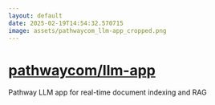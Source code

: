 ```yaml
---
layout: default
date: 2025-02-19T14:54:32.570715
image: assets/pathwaycom_llm-app_cropped.png
---
```


# [pathwaycom/llm-app](https://github.com/pathwaycom/llm-app)

Pathway LLM app for real-time document indexing and RAG
